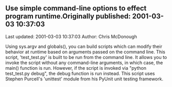 ## Use simple command-line options to effect program runtime.Originally published: 2001-03-03 10:37:03 
Last updated: 2001-03-03 10:37:03 
Author: Chris McDonough 
 
Using sys.argv and globals(), you can build scripts which can modify their behavior at runtime based on arguments passed on the command line.  This script, 'test_test.py' is built to be run from the command line.  It allows you to invoke the script without any command-line arguments, in which case, the main() function is run.  However, if the script is invoked via "python test_test.py debug", the debug function is run instead.  This script uses Stephen Purcell's 'unittest' module from his PyUnit unit testing framework.